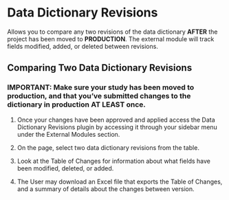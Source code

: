 # Data Dictionary Revisions
Allows you to compare any two revisions of the data dictionary **AFTER** the project has been moved to **PRODUCTION**. The external module will track fields modified, added, or deleted between revisions.

## Comparing Two Data Dictionary Revisions

### IMPORTANT: Make sure your study has been moved to production, and that you’ve submitted changes to the dictionary in production AT LEAST once. 

1. Once your changes have been approved and applied access the Data Dictionary Revisions plugin by accessing it through your sidebar menu under the External Modules section.

2. On the page, select two data dictionary revisions from the table.

3. Look at the Table of Changes for information about what fields have been modified, deleted, or added.

4. The User may download an Excel file that exports the Table of Changes, and a summary of details about the changes between version.